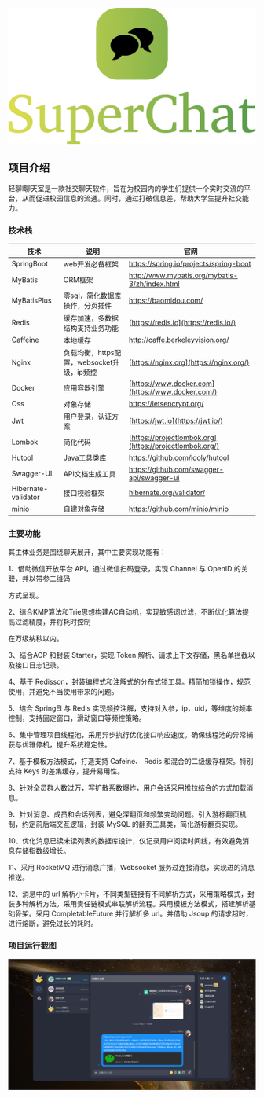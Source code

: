 ![image](Images/logo.jpeg)

## 项目介绍

轻聊l聊天室是一款社交聊天软件，旨在为校园内的学生们提供一个实时交流的平台，从而促进校园信息的流通。同时，通过打破信息差，帮助大学生提升社交能力。

### 技术栈

| 技术                | 说明                                       | 官网                                                         |
| ------------------- | ------------------------------------------ | ------------------------------------------------------------ |
| SpringBoot          | web开发必备框架                            | https://spring.io/projects/spring-boot                       |
| MyBatis             | ORM框架                                    | http://www.mybatis.org/mybatis-3/zh/index.html               |
| MyBatisPlus         | 零sql，简化数据库操作，分页插件            | https://baomidou.com/                                        |
| Redis               | 缓存加速，多数据结构支持业务功能           | [https://redis.io](https://redis.io/)                        |
| Caffeine            | 本地缓存                                   | http://caffe.berkeleyvision.org/                             |
| Nginx               | 负载均衡，https配置，websocket升级，ip频控 | [https://nginx.org](https://nginx.org/)                      |
| Docker              | 应用容器引擎                               | [https://www.docker.com](https://www.docker.com/)            |
| Oss                 | 对象存储                                   | https://letsencrypt.org/                                     |
| Jwt                 | 用户登录，认证方案                         | [https://jwt.io](https://jwt.io/)                            |
| Lombok              | 简化代码                                   | [https://projectlombok.org](https://projectlombok.org/)      |
| Hutool              | Java工具类库                               | https://github.com/looly/hutool                              |
| Swagger-UI          | API文档生成工具                            | https://github.com/swagger-api/swagger-ui                    |
| Hibernate-validator | 接口校验框架                               | [hibernate.org/validator/](https://github.com/zongzibinbin/MallChat/blob/main/hibernate.org/validator) |
| minio               | 自建对象存储                               | https://github.com/minio/minio                               |

### 主要功能

其主体业务是围绕聊天展开，其中主要实现功能有：

1、借助微信开放平台 API，通过微信扫码登录，实现 Channel 与 OpenID 的关联，并以带参二维码

方式呈现。

2、结合KMP算法和Trie思想构建AC自动机，实现敏感词过滤，不断优化算法提高过滤精度，并将耗时控制

在万级纳秒以内。

3、结合AOP 和封装 Starter，实现 Token 解析、请求上下文存储，黑名单拦截以及接口日志记录。

4、基于 Redisson，封装编程式和注解式的分布式锁工具。精简加锁操作，规范使用，并避免不当使用带来的问题。

5、结合 SpringEl 与 Redis 实现频控注解，支持对入参，ip，uid，等维度的频率控制，支持固定窗口，滑动窗口等频控策略。

6、集中管理项目线程池，采用异步执行优化接口响应速度。确保线程池的异常捕获与优雅停机，提升系统稳定性。

7、基于模板方法模式，打造支持 Cafeine、 Redis 和混合的二级缓存框架。特别支持 Keys 的差集缓存，提升易用性。

8、针对全员群人数过万，写扩散系数爆炸，用户会话采用推拉结合的方式加载消息。

9、针对消息、成员和会话列表，避免深翻页和频繁变动问题。引入游标翻页机制，约定前后端交互逻辑，封装 MySQL 的翻页工具类，简化游标翻页实现。

10、优化消息已读未读列表的数据库设计，仅记录用户阅读时间线，有效避免消息存储指数级增长。

11、采用 RocketMQ 进行消息广播，Websocket 服务过连接消息，实现进的消息推送。

12、消息中的 url 解析小卡片，不同类型链接有不同解析方式，采用策略模式，封装多种解析方法。采用责任链模式串联解析流程。采用模板方法模式，搭建解析基础骨架。采用 CompletableFuture 并行解析多 url。并借助 Jsoup 的请求超时，进行熔断，避免过长的耗时。



### 项目运行截图

<img src="Images/image-20240301165534089.png" alt="image-20240301165534089" style="zoom:80%;" />

